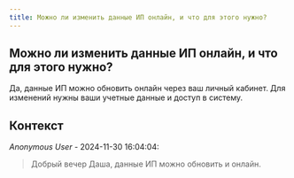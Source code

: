```yaml
---
title: Можно ли изменить данные ИП онлайн, и что для этого нужно?
---
```


## Можно ли изменить данные ИП онлайн, и что для этого нужно?

Да, данные ИП можно обновить онлайн через ваш личный кабинет. Для изменений нужны ваши учетные данные и доступ в систему.

## Контекст

_Anonymous User_ - 2024-11-30 16:04:04:

> Добрый вечер Даша, данные ИП можно обновить и онлайн.
